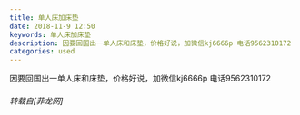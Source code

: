 ```yaml
---
title: 单人床加床垫
date: 2018-11-9 12:50
keywords: 单人床加床垫
description: 因要回国出一单人床和床垫，价格好说，加微信kj6666p 电话9562310172
categories: used
---
```

<td class="t_f" id="postmessage_2243533">

因要回国出一单人床和床垫，价格好说，加微信kj6666p 电话9562310172</td>
###### 转载自[菲龙网]